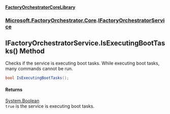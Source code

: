 #### [FactoryOrchestratorCoreLibrary](./FactoryOrchestratorCoreLibrary.md 'FactoryOrchestratorCoreLibrary')
### [Microsoft.FactoryOrchestrator.Core](./Microsoft-FactoryOrchestrator-Core.md 'Microsoft.FactoryOrchestrator.Core').[IFactoryOrchestratorService](./Microsoft-FactoryOrchestrator-Core-IFactoryOrchestratorService.md 'Microsoft.FactoryOrchestrator.Core.IFactoryOrchestratorService')
## IFactoryOrchestratorService.IsExecutingBootTasks() Method
Checks if the service is executing boot tasks. While executing boot tasks, many commands cannot be run.  
```csharp
bool IsExecutingBootTasks();
```
#### Returns
[System.Boolean](https://docs.microsoft.com/en-us/dotnet/api/System.Boolean 'System.Boolean')  
`true` is the service is executing boot tasks.  
